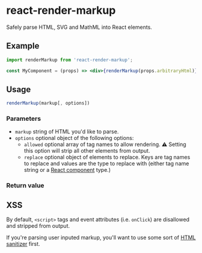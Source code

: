 # react-render-markup

Safely parse HTML, SVG and MathML into React elements.

## Example

```jsx
import renderMarkup from 'react-render-markup';

const MyComponent = (props) => <div>{renderMarkup(props.arbitraryHtml)}</div>;
```

## Usage

```js
renderMarkup(markup[, options])
```

### Parameters

- `markup` string of HTML you'd like to parse.
- `options` optional object of the following options:
  - `allowed` optional array of tag names to allow rendering.
    :warning: Setting this option will strip all other elements from output.
  - `replace` optional object of elements to replace.
    Keys are tag names to replace and values are the type to replace with (either tag name string or a [React component](https://reactjs.org/docs/components-and-props.html) type.)

### Return value

## XSS

By default, `<script>` tags and event attributes (i.e. `onClick`) are disallowed and stripped from output.

If you're parsing user inputed markup, you'll want to use some sort of [HTML sanitizer](https://www.npmjs.com/search?q=html%20sanitizer&page=1&ranking=optimal) first.
